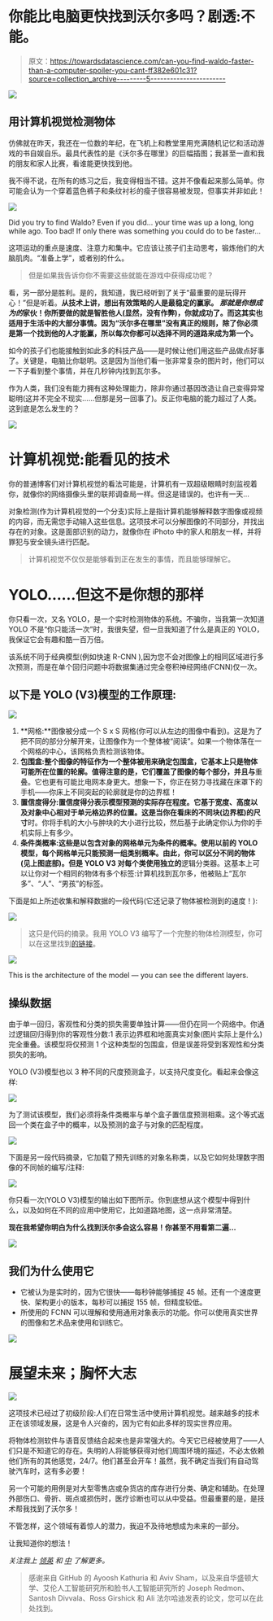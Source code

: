 # 你能比电脑更快找到沃尔多吗？剧透:不能。

> 原文：<https://towardsdatascience.com/can-you-find-waldo-faster-than-a-computer-spoiler-you-cant-ff382e601c31?source=collection_archive---------5----------------------->

![](img/3e6c59e1199302f8c71e7155b9435f7c.png)

## 用计算机视觉检测物体

仿佛就在昨天，我还在一位数的年纪，在飞机上和教堂里用充满随机记忆和活动游戏的书自娱自乐。最具代表性的是《沃尔多在哪里》的巨幅插图；我甚至一直和我的朋友和家人比赛，看谁能更快找到他。

我不得不说，在所有的练习之后，我变得相当不错。这并不像看起来那么简单。你可能会认为一个穿着蓝色裤子和条纹衬衫的瘦子很容易被发现，但事实并非如此！

![](img/d8d810a700018f2e92dc12a59a6498b4.png)

Did you try to find Waldo? Even if you did… your time was up a long, long while ago. Too bad! If only there was something you could do to be faster…

这项运动的重点是速度、注意力和集中。它应该让孩子们主动思考，锻炼他们的大脑肌肉。“准备上学”，或者别的什么。

> 但是如果我告诉你你不需要这些就能在游戏中获得成功呢？

看，另一部分是胜利。是的，我知道，我已经听到了关于“最重要的是玩得开心！”但是听着。**从技术上讲，想出有效策略的人是最稳定的赢家。** ***那就是你想成为的*家伙！你所要做的就是智胜他人(显然，没有作弊)，你就成功了。而这其实也适用于生活中的大部分事情。因为“沃尔多在哪里”没有真正的规则，除了你必须是第一个找到他的人才能赢，所以每次你都可以选择不同的道路来成为第一个。**

如今的孩子们也能接触到如此多的科技产品——是时候让他们用这些产品做点好事了。关键是，电脑比你聪明。这是因为当他们看一张非常复杂的图片时，他们可以一下子看到整个事情，并在几秒钟内找到瓦尔多。

作为人类，我们没有能力拥有这种处理能力，除非你通过基因改造让自己变得异常聪明(这并不完全不现实……但那是另一回事了)。反正你电脑的能力超过了人类。这到底是怎么发生的？

![](img/fa4a32b913e913621448f39b6db005d3.png)

# 计算机视觉:能看见的技术

你的普通博客们对计算机视觉的看法可能是，计算机有一双超级眼睛时刻监视着你，就像你的网络摄像头里的联邦调查局一样。但这是错误的。也许有一天…

对象检测(作为计算机视觉的一个分支)实际上是指计算机能够解释数字图像或视频的内容，而无需您手动输入这些信息。这项技术可以分解图像的不同部分，并找出存在的对象。这是面部识别的动力，就像你在 iPhoto 中的家人和朋友一样，并将罪犯与安全镜头进行匹配。

> 计算机视觉不仅仅是能够看到正在发生的事情，而且能够理解它。

# YOLO……但这不是你想的那样

你只看一次，又名 YOLO，是一个实时检测物体的系统。不骗你，当我第一次知道 YOLO 不是“你只能活一次”时，我很失望，但一旦我知道了什么是真正的 YOLO，我保证它会有趣和酷一百万倍。

该系统不同于经典模型(例如快速 R-CNN ),因为您不会对图像上的相同区域进行多次预测，而是在单个回归问题中将数据集通过完全卷积神经网络(FCNN)仅一次。

## 以下是 YOLO (V3)模型的工作原理:

![](img/00b12056e90c6260a5229e6e50a46479.png)

1.  **网格:**图像被分成一个 S x S 网格(你可以从左边的图像中看到)。这是为了把不同的部分分解开来，让图像作为一个整体被“阅读”。如果一个物体落在一个网格的中心，该网格负责检测该物体。
2.  **包围盒:**整个图像的特征作为一个整体被用来确定包围盒，它基本上只是物体可能所在位置的轮廓。值得注意的是，它们覆盖了图像的每个部分，并且**与**重叠。它也更有可能比电网本身更大。想象一下，你正在努力寻找藏在床罩下的手机——你床上不同突起的轮廓就是你的边界框！
3.  **置信度得分:**置信度得分表示模型预测的实际存在程度。它基于宽度、高度以及对象中心相对于单元格边界的位置。这是当你在看床的不同块(边界框)的**尺寸**时。你将手机的大小与肿块的大小进行比较，然后基于此确定你认为你的手机实际上有多少。
4.  **条件类概率:**这些是以包含对象的网格单元为条件的概率。使用以前的 YOLO 模型，每个网格单元只能预测一组类别概率。由此，你可以区分不同的物体(见上图底部)。但是 YOLO V3 对每个类使用**独立的**逻辑分类器。这基本上可以让你对一个相同的物体有多个标签:计算机找到瓦尔多，他被贴上“瓦尔多”、“人”、“男孩”的标签。

下面是如上所述收集和解释数据的一段代码(它还记录了物体被检测到的速度！):

![](img/588d649c269997a331c3464e35227db9.png)

> 这只是代码的摘录。我用 YOLO V3 编写了一个完整的物体检测模型，你可以在这里找到[的链接](https://github.com/nathaliejeans/yolo_v3)。

![](img/309eca8b2f8acc980880ebfd7262cb62.png)

This is the architecture of the model — you can see the different layers.

## 操纵数据

由于单一回归，客观性和分类的损失需要单独计算——但仍在同一个网络中。你通过逻辑回归得到你的客观性分数:1 表示边界框和地面真实对象(图片实际上是什么)完全重叠。该模型将仅预测 1 个这种类型的包围盒，但是误差将受到客观性和分类损失的影响。

YOLO (V3)模型也以 3 种不同的尺度预测盒子，以支持尺度变化。看起来会像这样:

![](img/06b10c99ac2a3a64b2ff0c15ce172f92.png)

为了测试该模型，我们必须将条件类概率与单个盒子置信度预测相乘。这个等式返回一个类在盒子中的概率，以及预测的盒子与对象的匹配程度。

![](img/f6f56e12296d26c7c1a4375c7ec55f9d.png)

下面是另一段代码摘录，它加载了预先训练的对象名称类，以及它如何处理数字图像的不同帧的编写/注释:

![](img/4d338d32417177f53d5466bdf523d2e9.png)

你只看一次(YOLO V3)模型的输出如下图所示。你到底想从这个模型中得到什么，以及如何在不同的应用中使用它，比如道路地图，这一点非常清楚。

**现在我希望你明白为什么找到沃尔多会这么容易！你甚至不用看第二遍…**

![](img/af2262a31ea87a7dd5fba8adbfe6deaa.png)

## 我们为什么使用它

*   它被认为是实时的，因为它很快——每秒钟能够捕捉 45 帧。还有一个速度更快、架构更小的版本，每秒可以捕捉 155 帧，但精度较低。
*   所使用的 FCNN 可以理解和使用通用对象表示的功能。你可以使用真实世界的图像和艺术品来使用和训练它。

![](img/4d7617d20c797d5ee255d04c184c33f1.png)

# 展望未来；胸怀大志

![](img/74e9f2009c19b9758dbc6dda9abddfbe.png)

这项技术已经过了初级阶段:人们在日常生活中使用计算机视觉。越来越多的技术正在该领域发展，这是令人兴奋的，因为它有如此多样的现实世界应用。

将物体检测软件与语音反馈结合起来也是非常强大的。今天它已经被使用了——人们只是不知道它的存在。失明的人将能够获得对他们周围环境的描述，不必太依赖他们所有的其他感觉，24/7。他们甚至会开车！虽然，我不确定当我们有自动驾驶汽车时，这有多必要！

另一个可能的用例是对大型零售店或杂货店的库存进行分类、确定和辅助。在处理外部伤口、骨折、斑点或损伤时，医疗诊断也可以从中受益。但最重要的是，是技术帮我找到了沃尔多！

不管怎样，这个领域有着惊人的潜力，我迫不及待地想成为未来的一部分。

让我知道你的想法！

*关注我上* [*领英*](https://www.linkedin.com/in/nathalie-jeans-1316b2172/) *和* [*中*](https://medium.com/@nathaliejeans7) *了解更多。*

> 感谢来自 GitHub 的 Ayoosh Kathuria 和 Aviv Sham，以及来自华盛顿大学、艾伦人工智能研究所和脸书人工智能研究所的 Joseph Redmon、Santosh Divvala、Ross Girshick 和 Ali 法尔哈迪发表的论文，您可以在此处找到。